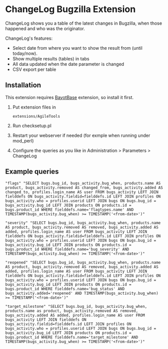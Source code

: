 ChangeLog Bugzilla Extension
============================

ChangeLog shows you a table of the latest changes in Bugzilla, when those happened
and who was the originator.

ChangeLog's features:

*   Select date from where you want to show the result from (until today/now).
*   Show multiple results (tables) in tabs
*   All data updated when the date parameter is changed
*   CSV export per table


Installation
------------

This extension requires [BayotBase](https://github.com/bayoteers/BayotBase)
extension, so install it first.

1.  Put extension files in

        extensions/AgileTools

2.  Run checksetup.pl

3.  Restart your webserver if needed (for exmple when running under mod_perl)

4.  Configure the queries as you like in Administration > Parameters > ChangeLog


Example queries
---------------

    "flags" "SELECT bugs.bug_id, bugs_activity.bug_when, products.name AS product, bugs_activity.removed AS changed_from, bugs_activity.added AS changed_to, profiles.login_name AS user FROM bugs_activity LEFT JOIN fielddefs ON bugs_activity.fieldid=fielddefs.id LEFT JOIN profiles ON bugs_activity.who = profiles.userid LEFT JOIN bugs ON bugs.bug_id = bugs_activity.bug_id LEFT JOIN products ON products.id = bugs.product_id WHERE fielddefs.name='flagtypes.name' AND TIMESTAMP(bugs_activity.bug_when) >= TIMESTAMP('<from-date>')"

    "severity" "SELECT bugs.bug_id, bugs_activity.bug_when, products.name AS product, bugs_activity.removed AS removed, bugs_activity.added AS added, profiles.login_name AS user FROM bugs_activity LEFT JOIN fielddefs ON bugs_activity.fieldid=fielddefs.id LEFT JOIN profiles ON bugs_activity.who = profiles.userid LEFT JOIN bugs ON bugs.bug_id = bugs_activity.bug_id LEFT JOIN products ON products.id = bugs.product_id WHERE fielddefs.name='bug_severity' AND TIMESTAMP(bugs_activity.bug_when) >= TIMESTAMP('<from-date>')"

    "reopened" "SELECT bugs.bug_id, bugs_activity.bug_when, products.name AS product, bugs_activity.removed AS removed, bugs_activity.added AS added, profiles.login_name AS user FROM bugs_activity LEFT JOIN fielddefs ON bugs_activity.fieldid=fielddefs.id LEFT JOIN profiles ON bugs_activity.who = profiles.userid LEFT JOIN bugs ON bugs.bug_id = bugs_activity.bug_id LEFT JOIN products ON products.id = bugs.product_id WHERE fielddefs.name='bug_status' AND bugs_activity.added='reopened' AND TIMESTAMP(bugs_activity.bug_when) >= TIMESTAMP('<from-date>')"

    "target_milestone" "SELECT bugs.bug_id, bugs_activity.bug_when, products.name as product, bugs_activity.removed AS removed, bugs_activity.added AS added, profiles.login_name AS user FROM bugs_activity LEFT JOIN fielddefs ON bugs_activity.fieldid=fielddefs.id LEFT JOIN profiles ON bugs_activity.who = profiles.userid LEFT JOIN bugs ON bugs.bug_id = bugs_activity.bug_id LEFT JOIN products ON products.id = bugs.product_id WHERE fielddefs.name='target_milestone' AND TIMESTAMP(bugs_activity.bug_when) >= TIMESTAMP('<from-date>')"
